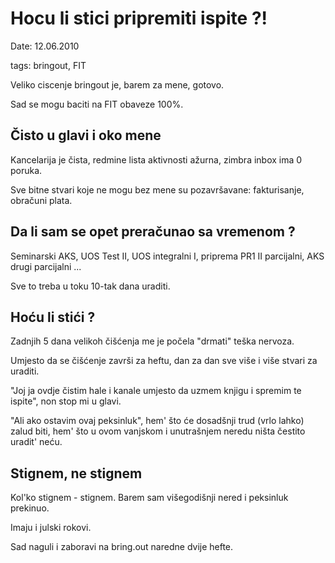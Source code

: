 Hocu li stici pripremiti ispite ?!
==============================================

Date: 12.06.2010

tags: bringout, FIT


Veliko ciscenje bringout je, barem za mene, gotovo.

Sad se mogu baciti na FIT obaveze 100%.

Čisto u glavi i oko mene
------------------------------

Kancelarija je čista, redmine lista aktivnosti ažurna, zimbra inbox ima 0 poruka.

Sve bitne stvari koje ne mogu bez mene su pozavršavane: fakturisanje, obračuni plata.


Da li sam se opet preračunao sa vremenom ?
-------------------------------------------

Seminarski AKS, UOS Test II, UOS integralni I, priprema PR1 II parcijalni, AKS drugi parcijalni ...

Sve to treba u toku 10-tak dana uraditi.

Hoću li stići ?
---------------

Zadnjih 5 dana velikoh čišćenja me je počela "drmati" teška nervoza. 

Umjesto da se čišćenje završi za heftu, dan za dan sve više i više stvari za uraditi.

"Joj ja ovdje čistim hale i kanale umjesto da uzmem knjigu i spremim te ispite", non stop mi u glavi.

"Ali ako ostavim ovaj peksinluk", hem' što će dosadšnji trud (vrlo lahko) zalud biti, 
hem' što u ovom vanjskom i unutrašnjem neredu ništa čestito uradit' neću.

Stignem, ne stignem
-------------------

Kol'ko stignem - stignem. Barem sam višegodišnji nered i peksinluk prekinuo.

Imaju i julski rokovi.

Sad naguli i zaboravi na bring.out naredne dvije hefte.

